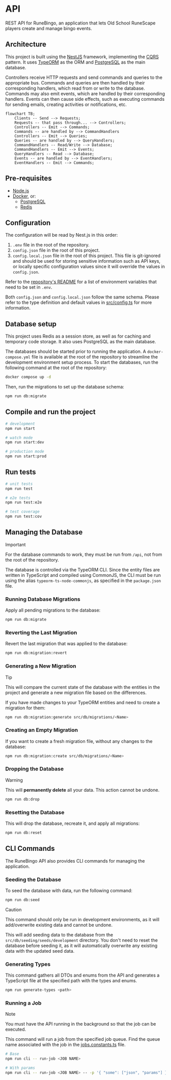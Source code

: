 # API

REST API for RuneBingo, an application that lets Old School RuneScape players create and manage bingo events.

## Architecture

This project is built using the [NestJS](https://nestjs.com/) framework, implementing the [CQRS](https://docs.nestjs.com/recipes/cqrs) pattern. It uses [TypeORM](https://typeorm.io/) as the ORM and [PostgreSQL](https://www.postgresql.org/) as the main database.

Controllers receive HTTP requests and send commands and queries to the appropriate bus. Commands and queries are then handled by their corresponding handlers, which read from or write to the database. Commands may also emit events, which are handled by their corresponding handlers. Events can then cause side effects, such as executing commands for sending emails, creating activities or notifications, etc.

```mermaid
flowchart TB;
    Clients -- Send --> Requests;
    Requests -- that pass through... --> Controllers;
    Controllers -- Emit --> Commands;
    Commands -- are handled by --> CommandHandlers
    Controllers -- Emit --> Queries;
    Queries -- are handled by --> QueryHandlers;
    CommandHandlers -- Read/Write --> Database;
    CommandHandlers -- Emit --> Events;
    QueryHandlers -- Read --> Database;
    Events -- are handled by --> EventHandlers;
    EventHandlers -- Emit --> Commands;
```

## Pre-requisites

- [Node.js](https://nodejs.org/en/)
- [Docker](https://www.docker.com/), or:
  - [PostgreSQL](https://www.postgresql.org/)
  - [Redis](https://redis.io/)

## Configuration

The configuration will be read by Nest.js in this order:

1. `.env` file in the root of the repository.
2. `config.json` file in the root of this project.
3. `config.local.json` file in the root of this project. This file is git-ignored and should be used for storing sensitive information such as API keys, or locally specific configuration values since it will override the values in `config.json`.

Refer to the [repository's README](../README.md) for a list of environment variables that need to be set in `.env`.

Both `config.json` and `config.local.json` follow the same schema. Please refer to the type definition and default values in [src/config.ts](src/config.ts) for more information.

## Database setup

This project uses Redis as a session store, as well as for caching and temporary code storage. It also uses PostgreSQL as the main database.

The databases should be started prior to running the application. A `docker-compose.yml` file is available at the root of the repository to streamline the development environment setup process. To start the databases, run the following command at the root of the repository:

```bash
docker compose up -d
```

Then, run the migrations to set up the database schema:

```bash
npm run db:migrate
```

## Compile and run the project

```bash
# development
npm run start

# watch mode
npm run start:dev

# production mode
npm run start:prod
```

## Run tests

```bash
# unit tests
npm run test

# e2e tests
npm run test:e2e

# test coverage
npm run test:cov
```

## Managing the Database

> [!IMPORTANT]
> For the database commands to work, they must be run from `/api`, not from the root of the repository.

The database is controlled via the TypeORM CLI. Since the entity files are written in TypeScript and compiled using CommonJS, the CLI must be run using the alias `typeorm-ts-node-commonjs`, as specified in the `package.json` file.

### Running Database Migrations

Apply all pending migrations to the database:

```sh
npm run db:migrate
```

### Reverting the Last Migration

Revert the last migration that was applied to the database:

```sh
npm run db:migration:revert
```

### Generating a New Migration

> [!TIP]
> This will compare the current state of the database with the entities in the project and generate a new migration file based on the differences.

If you have made changes to your TypeORM entities and need to create a migration for them:

```sh
npm run db:migration:generate src/db/migrations/<Name>
```

### Creating an Empty Migration

If you want to create a fresh migration file, without any changes to the database:

```sh
npm run db:migration:create src/db/migrations/<Name>
```

### Dropping the Database

> [!WARNING]
> This will **permanently delete** all your data. This action cannot be undone.

```sh
npm run db:drop
```

### Resetting the Database

This will drop the database, recreate it, and apply all migrations:

```sh
npm run db:reset
```

## CLI Commands

The RuneBingo API also provides CLI commands for managing the application.

### Seeding the Database

To seed the database with data, run the following command:

```sh
npm run db:seed
```

> [!CAUTION]
> This command should only be run in development environments, as it will add/overwrite existing data and cannot be undone.

This will add seeding data to the database from the `src/db/seeding/seeds/development` directory. You don't need to reset the database before seeding it, as it will automatically overwrite any existing data with the updated seed data.

### Generating Types

This command gathers all DTOs and enums from the API and generates a TypeScript file at the specified path with the types and enums.

```sh
npm run generate-types <path>
```

### Running a Job

> [!NOTE]
> You must have the API running in the background so that the job can be executed.

This command will run a job from the specified job queue. Find the queue name associated with the job in the [jobs.constants.ts](src/jobs/jobs.constants.ts) file.

```sh
# Base
npm run cli -- run-job <JOB NAME>

# With params
npm run cli -- run-job <JOB NAME> -- -p '{ "some": ["json", "params"] }'
```

